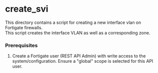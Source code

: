 # create_svi

This directory contains a script for creating a new interface vlan on Fortigate firewalls.  
This script creates the interface VLAN as well as a corresponding zone.

### Prerequisites
1. Create a Fortigate user (REST API Admin) with write access to the system/configuration. Ensure a "global" scope is selected for this API user.
